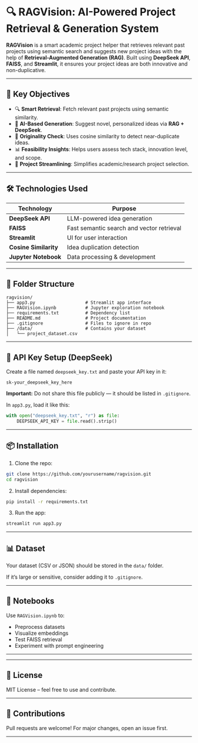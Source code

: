# 🔍 RAGVision: AI-Powered Project Retrieval & Generation System

**RAGVision** is a smart academic project helper that retrieves relevant past projects using semantic search and suggests new project ideas with the help of **Retrieval-Augmented Generation (RAG)**. Built using **DeepSeek API**, **FAISS**, and **Streamlit**, it ensures your project ideas are both innovative and non-duplicative.

---

## 🌟 Key Objectives

- 🔍 **Smart Retrieval**: Fetch relevant past projects using semantic similarity.
- 🤖 **AI-Based Generation**: Suggest novel, personalized ideas via **RAG + DeepSeek**.
- 🧠 **Originality Check**: Uses cosine similarity to detect near-duplicate ideas.
- 📊 **Feasibility Insights**: Helps users assess tech stack, innovation level, and scope.
- 🚀 **Project Streamlining**: Simplifies academic/research project selection.

---

## 🛠️ Technologies Used

| Technology | Purpose |
|------------|---------|
| **DeepSeek API** | LLM-powered idea generation |
| **FAISS** | Fast semantic search and vector retrieval |
| **Streamlit** | UI for user interaction |
| **Cosine Similarity** | Idea duplication detection |
| **Jupyter Notebook** | Data processing & development |

---

## 📁 Folder Structure

```
ragvision/
├── app3.py                   # Streamlit app interface
├── RAGVision.ipynb           # Jupyter exploration notebook
├── requirements.txt          # Dependency list
├── README.md                 # Project documentation
├── .gitignore                # Files to ignore in repo
├── /data/                    # Contains your dataset
│   └── project_dataset.csv

```

---

## 🔐 API Key Setup (DeepSeek)

Create a file named `deepseek_key.txt` and paste your API key in it:

```
sk-your_deepseek_key_here
```

**Important:** Do not share this file publicly — it should be listed in `.gitignore`.

In `app3.py`, load it like this:
```python
with open("deepseek_key.txt", "r") as file:
    DEEPSEEK_API_KEY = file.read().strip()
```

---

## 📦 Installation

1. Clone the repo:
```bash
git clone https://github.com/yourusername/ragvision.git
cd ragvision
```

2. Install dependencies:
```bash
pip install -r requirements.txt
```

3. Run the app:
```bash
streamlit run app3.py
```

---

## 📊 Dataset

Your dataset (CSV or JSON) should be stored in the `data/` folder.

If it’s large or sensitive, consider adding it to `.gitignore`.

---

## 📓 Notebooks

Use `RAGVision.ipynb` to:
- Preprocess datasets
- Visualize embeddings
- Test FAISS retrieval
- Experiment with prompt engineering

---

---

## 📄 License

MIT License – feel free to use and contribute.

---

## 🤝 Contributions

Pull requests are welcome! For major changes, open an issue first.

---

